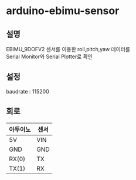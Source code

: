 # arduino-ebimu-sensor

## 설명
EBIMU_9DOFV2 센서를 이용한 roll,pitch,yaw 데이터를</br>
Serial Monitor와 Serial Plotter로 확인</br>

## 설정
baudrate : 115200

## 회로

|아두이노|센서|
|---|---|
|5V|VIN|
|GND|GND|
|RX(0)|TX|
|TX(1)|RX|
